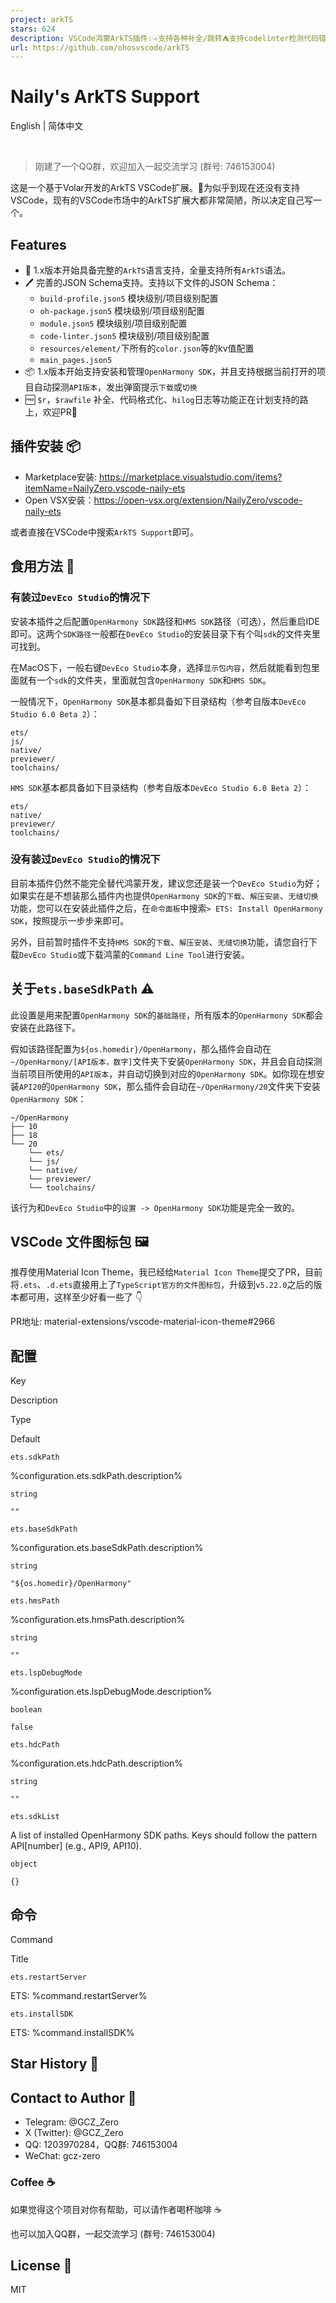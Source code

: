 ```yaml
---
project: arkTS
stars: 624
description: VSCode鸿蒙ArkTS插件✨✍️支持各种补全/跳转⛺️支持codelinter检测代码错误🎵VSCode HarmonyOS ArkTS plugin for personal use ✨ ✍️supports source code navigation and completion ⛺️supports codelinter to detect errors
url: https://github.com/ohosvscode/arkTS
---
```


Naily's ArkTS Support
=====================

English | 简体中文

               

> 刚建了一个QQ群，欢迎加入一起交流学习 (群号: 746153004)

这是一个基于Volar开发的ArkTS VSCode扩展。🌹为似乎到现在还没有支持VSCode，现有的VSCode市场中的ArkTS扩展大都非常简陋，所以决定自己写一个。

Features
--------

-   🌹 1.x版本开始具备完整的`ArkTS`语言支持，全量支持所有`ArkTS`语法。
-   🖊️ 完善的JSON Schema支持。支持以下文件的JSON Schema：
    -   `build-profile.json5` 模块级别/项目级别配置
    -   `oh-package.json5` 模块级别/项目级别配置
    -   `module.json5` 模块级别/项目级别配置
    -   `code-linter.json5` 模块级别/项目级别配置
    -   `resources/element/`下所有的`color.json`等的kv值配置
    -   `main_pages.json5`
-   📦 1.x版本开始支持安装和管理`OpenHarmony SDK`，并且支持根据当前打开的项目自动探测`API版本`，发出弹窗提示`下载`或`切换`
-   🆓 `$r`，`$rawfile` 补全、代码格式化、`hilog`日志等功能正在计划支持的路上，欢迎PR👀

插件安装 📦
-------

-   Marketplace安装: https://marketplace.visualstudio.com/items?itemName=NailyZero.vscode-naily-ets
-   Open VSX安装：https://open-vsx.org/extension/NailyZero/vscode-naily-ets

或者直接在VSCode中搜索`ArkTS Support`即可。

食用方法 📖
-------

### 有装过`DevEco Studio`的情况下

安装本插件之后配置`OpenHarmony SDK`路径和`HMS SDK`路径（可选），然后重启IDE即可。这两个`SDK路径`一般都在`DevEco Studio`的安装目录下有个叫`sdk`的文件夹里可找到。

在MacOS下，一般右键`DevEco Studio`本身，选择`显示包内容`，然后就能看到包里面就有一个`sdk`的文件夹，里面就包含`OpenHarmony SDK`和`HMS SDK`。

一般情况下，`OpenHarmony SDK`基本都具备如下目录结构（参考自版本`DevEco Studio 6.0 Beta 2`）：

```
ets/
js/
native/
previewer/
toolchains/
```

`HMS SDK`基本都具备如下目录结构（参考自版本`DevEco Studio 6.0 Beta 2`）：

```
ets/
native/
previewer/
toolchains/
```

### 没有装过`DevEco Studio`的情况下

目前本插件仍然不能完全替代鸿蒙开发，建议您还是装一个`DevEco Studio`为好；如果实在是不想装那么插件内也提供`OpenHarmony SDK`的`下载`、`解压安装`、`无缝切换`功能，您可以在安装此插件之后，在`命令面板`中搜索`> ETS: Install OpenHarmony SDK`，按照提示一步步来即可。

另外，目前暂时插件不支持`HMS SDK`的`下载`、`解压安装`、`无缝切换`功能，请您自行下载`DevEco Studio`或下载鸿蒙的`Command Line Tool`进行安装。

关于`ets.baseSdkPath` ⚠️
----------------------

此设置是用来配置`OpenHarmony SDK`的`基础路径`，所有版本的`OpenHarmony SDK`都会安装在此路径下。

假如该路径配置为`${os.homedir}/OpenHarmony`，那么插件会自动在`~/OpenHarmony/[API版本，数字]`文件夹下安装`OpenHarmony SDK`，并且会自动探测当前项目所使用的`API版本`，并自动切换到对应的`OpenHarmony SDK`。如你现在想安装`API20`的`OpenHarmony SDK`，那么插件会自动在`~/OpenHarmony/20`文件夹下安装`OpenHarmony SDK`：

```
~/OpenHarmony
├── 10
├── 18
└── 20
    └── ets/
    └── js/
    └── native/
    └── previewer/
    └── toolchains/
```

该行为和`DevEco Studio`中的`设置 -> OpenHarmony SDK`功能是完全一致的。

VSCode 文件图标包 🖼️
----------------

推荐使用Material Icon Theme，我已经给`Material Icon Theme`提交了PR，目前将`.ets`、`.d.ets`直接用上了`TypeScript官方的文件图标包`，升级到`v5.22.0`之后的版本都可用，这样至少好看一些了 👇

PR地址: material-extensions/vscode-material-icon-theme#2966

配置
--

Key

Description

Type

Default

`ets.sdkPath`

%configuration.ets.sdkPath.description%

`string`

`""`

`ets.baseSdkPath`

%configuration.ets.baseSdkPath.description%

`string`

`"${os.homedir}/OpenHarmony"`

`ets.hmsPath`

%configuration.ets.hmsPath.description%

`string`

`""`

`ets.lspDebugMode`

%configuration.ets.lspDebugMode.description%

`boolean`

`false`

`ets.hdcPath`

%configuration.ets.hdcPath.description%

`string`

`""`

`ets.sdkList`

A list of installed OpenHarmony SDK paths. Keys should follow the pattern API\[number\] (e.g., API9, API10).

`object`

`{}`

命令
--

Command

Title

`ets.restartServer`

ETS: %command.restartServer%

`ets.installSDK`

ETS: %command.installSDK%

Star History 🌟
---------------

Contact to Author 📧
--------------------

-   Telegram: @GCZ\_Zero
-   X (Twitter): @GCZ\_Zero
-   QQ: 1203970284，QQ群: 746153004
-   WeChat: gcz-zero

### Coffee ☕️

如果觉得这个项目对你有帮助，可以请作者喝杯咖啡 ☕️

也可以加入QQ群，一起交流学习 (群号: 746153004)

License 📝
----------

MIT

